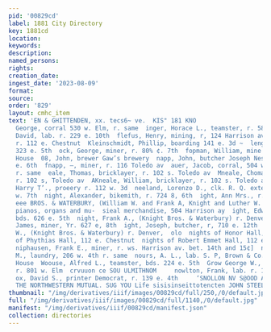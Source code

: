 ```yaml
---
pid: '00829cd'
label: 1881 City Directory
key: 1881cd
location: 
keywords: 
description: 
named_persons: 
rights: 
creation_date: 
ingest_date: '2023-08-09'
format: 
source: 
order: '829'
layout: cmhc_item
text: 'EN & GHITTENDEN, xx. tecs6~ ve.  KIS" 181 KNO                                                                    inger,
  George, corral 530 w. Elm, r. same  inger, Horace L., teamster, r. 580 w. Elm  stler,
  David, lab. r. 229 e. 10th  flefus, Henry, mining, r, 124 Harrison av  Klein, Marcus,
  r. 112 e. Chestnut  Kleinschmidt, Phillip, boarding 141 e. 3d ~  lengel, Adam, r.
  323 e. 5th  ock, George, miner, r. 80% ¢. 7th  fopman, William, mine broker Texas
  House  08, John, brewer Gaw’s brewery  napp, John, butcher Joseph Nessel, r. 136
  e. 6th  fnapp, —, miner, r. 116 Toledo av  auer, Jacob, corral, 504 w. Chestnut
  r. same  eale, Thomas, bricklayer, r. 102 s. Toledo av  Mneale, Chomas, Jr., miner,
  r. 102 s, Toledo av  AKneale, William, bricklayer, r. 102 s. Toledo av  Kneeland,
  Harry T’., proeery r. 112 w. 3d  neeland, Lorenzo D., clk. R. Q. extension, r. 206
  w. 7th  night, Alexander, bikemith, r. 724 8, 6th  ight, Ann Mrs., r. 618 e. 6th  EN
  eee BROS. & WATERBURY, (William W. and Frank A, Knight and Luther W. Waterbury)
  pianos, organs and mu-  sieal merchandise, 504 Harrison ay  ight, Edward, miner,
  bds. 626 e. 5th  night, Frank A., (Knight Bros. & Waterbury) r. Denver, Colo  ight,
  James, miner, Yr. 627 e, 8th  ight, Joseph, butcher, r, 710 e. 12th  nig Willian,
  W., (Knight Bros. & Waterbury) r. Denver,  olo  nights of Honor Hall, 112 e. Chestnut  nights
  of Phythias Hall, 112 e. Chestnut  nights of Robert Emmet Hall, 112 e. Chestnut  K
  niphausen, Frank E., miner, r. ws. Harrison av. bet. 14th and 15¢]  nollin, Richard
  M., laundry, 206 w. 4th r. same  nours, A. L., lab. S. P, Brown & Co. r. rear Opera
  House  Woouse, Alfred L., teamster, bds. 224 e. 5th  Grow George W., carpenter,
  r. 801 w. Elm  crvuuon ce SOU ULMITHNOM     nowlton, Frank, lab. r. 129 e. 11th
  ox, David S., printer Democrat, r. 139 e. 4th     ‘SNOLLON NV S@OOD AUG  +c. in
  THE NORTHWESTERN MUTUAL. SUG YOU Life sisisinseittotencten JOHN STEEL, Agt '
thumbnail: "/img/derivatives/iiif/images/00829cd/full/250,/0/default.jpg"
full: "/img/derivatives/iiif/images/00829cd/full/1140,/0/default.jpg"
manifest: "/img/derivatives/iiif/00829cd/manifest.json"
collection: directories
---
```

